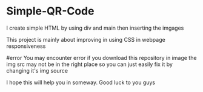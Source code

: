 # Simple-QR-Code

I create simple HTML by using div and main then inserting the imgages

This project is mainly about improving in using CSS in webpage responsiveness

#error
You may encounter error if you download this repository in image the img src may not be in the right place so you can just easily fix it by changing it's img source

I hope this will help you in someway. Good luck to you guys

